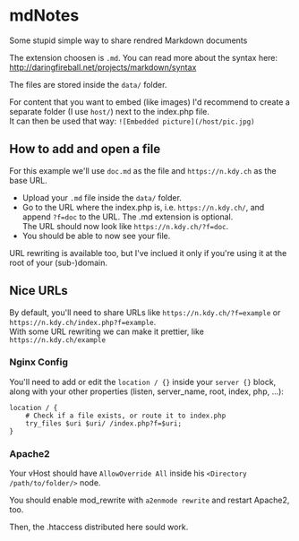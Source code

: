 # mdNotes
Some stupid simple way to share rendred Markdown documents

The extension choosen is `.md`. You can read more about the syntax here:
http://daringfireball.net/projects/markdown/syntax

The files are stored inside the `data/` folder.

For content that you want to embed (like images) I'd recommend to create a 
separate folder (I use `host/`) next to the index.php file.  
It can then be used that way: `![Embedded picture](/host/pic.jpg)`

## How to add and open a file
For this example we'll use `doc.md` as the file
and `https://n.kdy.ch` as the base URL.

- Upload your `.md` file inside the `data/` folder.
- Go to the URL where the index.php is, i.e. `https://n.kdy.ch/`,
  and append `?f=doc` to the URL. The .md extension is optional.  
  The URL should now look like `https://n.kdy.ch/?f=doc`.
- You should be able to now see your file.

URL rewriting is available too, but I've inclued it only if you're using it at
the root of your (sub-)domain.

## Nice URLs
By default, you'll need to share URLs like `https://n.kdy.ch/?f=example` or 
`https://n.kdy.ch/index.php?f=example`.  
With some URL rewriting we can make it prettier, like `https://n.kdy.ch/example`

### Nginx Config
You'll need to add or edit the `location / {}` inside your `server {}` block,
along with your other properties (listen, server_name, root, index, php, ...):

```nginx
location / {
    # Check if a file exists, or route it to index.php
    try_files $uri $uri/ /index.php?f=$uri;
}
```

### Apache2
Your vHost should have `AllowOverride All` inside his
`<Directory /path/to/folder/>` node.

You should enable mod_rewrite with `a2enmode rewrite` and restart Apache2, too.

Then, the .htaccess distributed here sould work.
